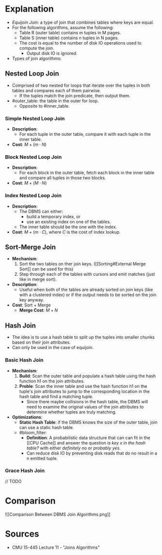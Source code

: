 # Explanation
- *Equijoin Join*: a type of join that combines tables where keys are equal.
- For the following algorithms, assume the following:
	- Table R (outer table) contains m tuples in M pages.
	- Table S (inner table) contains n tuples in N pages.
	- The cost is equal to the number of disk IO operations used to compute the join.
		- Output disk IO is ignored.
- Types of join algorithms:

## Nested Loop Join
- Comprised of two nested for loops that iterate over the tuples in both tables and compares each of them pairwise.
	- If the tuples match the join predicate, then output them.
- #outer_table: the table in the outer for loop.
	- Opposite to #inner_table.
### Simple Nested Loop Join
- **Description**:
	- For each tuple in the outer table, compare it with each tuple in the inner table.
- **Cost**: $M + (m \cdot N)$

### Block Nested Loop Join
- **Description**:
	- For each block in the outer table, fetch each block in the inner table and compare all tuples in those two blocks.
- **Cost**: $M + (M \cdot N)$

### Index Nested Loop Join
- **Description**:
	- The DBMS can either:
		- build a temporary index, or
		- use an existing index on one of the tables.
	- The inner table should be the one with the index.
- **Cost**: $M + (m \cdot C)$, where $C$ is the cost of index lookup.

## Sort-Merge Join
- **Mechanism**:
	1. Sort the two tables on ther join keys. ([[Sorting#External Merge Sort]] can be used for this)
	2. Step through each of the tables with cursors and emit matches (just like in merge sort).
- **Description**:
	- Useful when both of the tables are already sorted on join keys (like with a clustered index) or if the output needs to be sorted on the join key anyway.
- **Cost**: Sort + Merge
	- **Merge Cost**: $M + N$

## Hash Join
- The idea is to use a hash table to split up the tuples into smaller chunks based on their join attributes.
- Can only be used in the case of equijoin.

### Basic Hash Join
- **Mechanism**:
	1. **Build**: Scan the outer table and populate a hash table using the hash function h1 on the join attributes.
	2. **Proble**: Scan the inner table and use the hash function h1 on the tuple's join attributes to jump to the corresponding location in the hash table and find a matching tuple.
		- Since there maybe collisions in the hash table, the DBMS will need to examine the original values of the join attributes to determine whether tuples are truly matching.
- **Optimizations**:
	- **Static Hash Table**: if the DBMS knows the size of the outer table, join can use a static hash table.
	- #bloom_filter:
		- **Definition**: A probabilistic data structure that can can fit in the [[CPU Cache]] and answer the question *is key x in the hash table?* with either *definitely no* or *probably yes*.
		- Can reduce disk IO by preventing disk reads that do no result in a n emitted tuple.

### Grace Hash Join
// TODO

# Comparison
![[Comparison Between DBMS Join Algorithms.png]]

# Sources
- CMU 15-445 Lecture 11 - "Joins Algorithms"